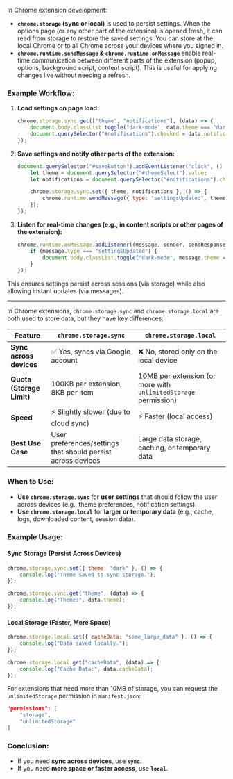 In Chrome extension development:

- **`chrome.storage` (sync or local)** is used to persist settings. When the options page (or any other part of the extension) is opened fresh, it can read from storage to restore the saved settings. You can store at the local Chrome or to all Chrome across your devices where you signed in.
- **`chrome.runtime.sendMessage` & `chrome.runtime.onMessage`** enable real-time communication between different parts of the extension (popup, options, background script, content script). This is useful for applying changes live without needing a refresh.

### Example Workflow:

1. **Load settings on page load:**
    
    ```js
    chrome.storage.sync.get(["theme", "notifications"], (data) => {
        document.body.classList.toggle("dark-mode", data.theme === "dark");
        document.querySelector("#notifications").checked = data.notifications;
    });
    ```
    
2. **Save settings and notify other parts of the extension:**
    
    ```js
    document.querySelector("#saveButton").addEventListener("click", () => {
        let theme = document.querySelector("#themeSelect").value;
        let notifications = document.querySelector("#notifications").checked;
    
        chrome.storage.sync.set({ theme, notifications }, () => {
            chrome.runtime.sendMessage({ type: "settingsUpdated", theme, notifications });
        });
    });
    ```
    
3. **Listen for real-time changes (e.g., in content scripts or other pages of the extension):**
    
    ```js
    chrome.runtime.onMessage.addListener((message, sender, sendResponse) => {
        if (message.type === "settingsUpdated") {
            document.body.classList.toggle("dark-mode", message.theme === "dark");
        }
    });
    ```
    

This ensures settings persist across sessions (via storage) while also allowing instant updates (via messages).


----


In Chrome extensions, `chrome.storage.sync` and `chrome.storage.local` are both used to store data, but they have key differences:

|Feature|`chrome.storage.sync`|`chrome.storage.local`|
|---|---|---|
|**Sync across devices**|✅ Yes, syncs via Google account|❌ No, stored only on the local device|
|**Quota (Storage Limit)**|100KB per extension, 8KB per item|10MB per extension (or more with `unlimitedStorage` permission)|
|**Speed**|⚡ Slightly slower (due to cloud sync)|⚡ Faster (local access)|
|**Best Use Case**|User preferences/settings that should persist across devices|Large data storage, caching, or temporary data|

### When to Use:

- **Use `chrome.storage.sync`** for **user settings** that should follow the user across devices (e.g., theme preferences, notification settings).
- **Use `chrome.storage.local`** for **larger or temporary data** (e.g., cache, logs, downloaded content, session data).

### Example Usage:

#### **Sync Storage (Persist Across Devices)**

```js
chrome.storage.sync.set({ theme: "dark" }, () => {
    console.log("Theme saved to sync storage.");
});
```

```js
chrome.storage.sync.get("theme", (data) => {
    console.log("Theme:", data.theme);
});
```

#### **Local Storage (Faster, More Space)**

```js
chrome.storage.local.set({ cacheData: "some_large_data" }, () => {
    console.log("Data saved locally.");
});
```

```js
chrome.storage.local.get("cacheData", (data) => {
    console.log("Cache Data:", data.cacheData);
});
```

For extensions that need more than 10MB of storage, you can request the `unlimitedStorage` permission in `manifest.json`:

```json
"permissions": [
    "storage",
    "unlimitedStorage"
]
```

### Conclusion:

- If you need **sync across devices**, use **`sync`**.
- If you need **more space or faster access**, use **`local`**.
